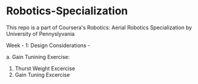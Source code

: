 # Robotics-Specialization

This repo is a part of Coursera's Robotics: Aerial Robotics Specialization by University of Pennyslyvania 

Week - 1:
Design Considerations - 

a. Gain Tunining Exercise: 

1. Thurst Weight Excercise
2. Gain Tuning Excercise
